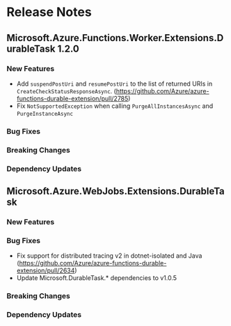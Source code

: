 # Release Notes

## Microsoft.Azure.Functions.Worker.Extensions.DurableTask 1.2.0

### New Features

- Add `suspendPostUri` and `resumePostUri` to the list of returned URIs in `CreateCheckStatusResponseAsync`. (https://github.com/Azure/azure-functions-durable-extension/pull/2785)
- Fix `NotSupportedException` when calling `PurgeAllInstancesAsync` and `PurgeInstanceAsync`

### Bug Fixes

### Breaking Changes

### Dependency Updates

## Microsoft.Azure.WebJobs.Extensions.DurableTask <version>

### New Features

### Bug Fixes

- Fix support for distributed tracing v2 in dotnet-isolated and Java (https://github.com/Azure/azure-functions-durable-extension/pull/2634)
- Update Microsoft.DurableTask.\* dependencies to v1.0.5

### Breaking Changes

### Dependency Updates
